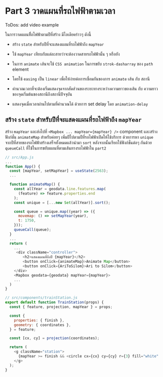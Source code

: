 # Part 3 วาดแผนที่รถไฟฟ้าตามเวลา

ToDos: add video example

ในการวาดแผนที่ีถไฟฟ้าตามปีที่สร้าง มีไอเดียคร่าวๆ ดังนี้

- สร้าง `state` สำหรับปีที่จะแสดงแผนที่รถไฟฟ้าถึง `mapYear`

- ใช้ `mapYear` เทียบกับแต่ละสายว่าจะต้องวาดสายรถไฟฟ้านั้น ๆ หรือยัง

- ในการ `animate` เส้นจะใช้ `CSS animation` ในการขยับ `strok-dasharray` ของ `path` element

- โดยใช้ `easing` เป็น `linear` เพื่อให้ง่ายต่อการเชื่อมกันของการ `animate` เส้น กับ สถานี

- คำนวณเวลาที่จะต้องเริ่มแสดงจุดจากสัดส่วนของระยะทางระหว่างความยาวของเส้น กับ ความยาวของจุดเริ่มต้นของสถานีถึงสถานีปัจจุบัน

- แสดงจุดเมื่อเวลาผ่านไปตามที่คำนวณได้ ด้วยการ set delay โดย `animation-delay`

## สร้าง `state` สำหรับปีที่จะแสดงแผนที่รถไฟฟ้าถึง `mapYear`

สร้าง `mapYear` และส่งไปที่ `<Mapbox ... mapYear={mapYear} />` component และสร้างฟังก์ชั่น `animateMap` สำหรับค่อยๆ เพิ่มปีไปตามปีที่รถไฟฟ้าเปิดให้ใช้บริการ ด้วยการหา `unique` จากปีที่สายของรถไฟฟ้าสร้างเสร็จทั้งหมดแล้วนำมา `sort` หลังจากนั้นเรียกใช้ฟังก์ชั่นต่อๆ กันด้วย `queueCall` ที่ใช้ในการขยับแผนที่ตามเส้นทางรถไฟฟ้าใน `part2`

```javascript
// src/App.js
...
function App() {
  const [mapYear, setMapYear] = useState(2563);
  ...

  function animateMap() {
    const allYear = geodata.line.features.map(
      (feature) => feature.properties.end
    );
    const unique = [...new Set(allYear)].sort();

    const queue = unique.map((year) => ({
      movemap: () => setMapYear(year),
      t: 1750,
    }));
    queueCall(queue);
  }
  ...
  return (
    ...
     <div className="controller">
        <h2>แสดงแผนที่ถึงปี {mapYear}</h2>
        <button onClick={animateMap}>Animate Map</button>
        <button onClick={AriToSilom}>Ari to Silom</button>
    </div>
    <Mapbox geodata={geodata} mapYear={mapYear}>
    ...
  )
}
```

```javascript
// src/components/trainStation.js
export default function TrainStation(props) {
  const { feature, projection, mapYear } = props;

  const {
    properties: { finish },
    geometry: { coordinates },
  } = feature;

  const [cx, cy] = projection(coordinates);

  return (
    <g className="station">
      {mapYear >= finish && <circle cx={cx} cy={cy} r={3} fill="white" />}
    </g>
  );
}
```
